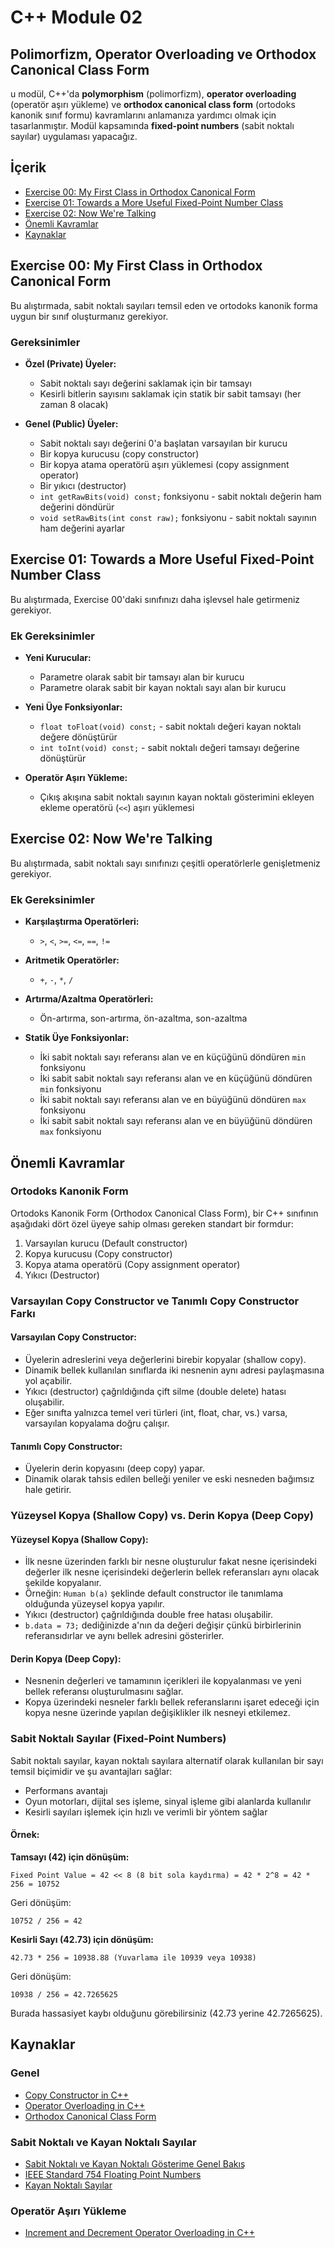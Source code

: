 # C++ Module 02

## Polimorfizm, Operator Overloading ve Orthodox Canonical Class Form 

u modül, C++'da **polymorphism** (polimorfizm), **operator overloading** (operatör aşırı yükleme) ve **orthodox canonical class form** (ortodoks kanonik sınıf formu) kavramlarını anlamanıza yardımcı olmak için tasarlanmıştır. Modül kapsamında **fixed-point numbers** (sabit noktalı sayılar) uygulaması yapacağız.

## İçerik

- [Exercise 00: My First Class in Orthodox Canonical Form](#exercise-00-my-first-class-in-orthodox-canonical-form)
- [Exercise 01: Towards a More Useful Fixed-Point Number Class](#exercise-01-towards-a-more-useful-fixed-point-number-class)
- [Exercise 02: Now We're Talking](#exercise-02-now-were-talking)
- [Önemli Kavramlar](#önemli-kavramlar)
- [Kaynaklar](#kaynaklar)

## Exercise 00: My First Class in Orthodox Canonical Form

Bu alıştırmada, sabit noktalı sayıları temsil eden ve ortodoks kanonik forma uygun bir sınıf oluşturmanız gerekiyor.

### Gereksinimler

- **Özel (Private) Üyeler:**
  - Sabit noktalı sayı değerini saklamak için bir tamsayı
  - Kesirli bitlerin sayısını saklamak için statik bir sabit tamsayı (her zaman 8 olacak)

- **Genel (Public) Üyeler:**
  - Sabit noktalı sayı değerini 0'a başlatan varsayılan bir kurucu
  - Bir kopya kurucusu (copy constructor)
  - Bir kopya atama operatörü aşırı yüklemesi (copy assignment operator)
  - Bir yıkıcı (destructor)
  - `int getRawBits(void) const;` fonksiyonu - sabit noktalı değerin ham değerini döndürür
  - `void setRawBits(int const raw);` fonksiyonu - sabit noktalı sayının ham değerini ayarlar

## Exercise 01: Towards a More Useful Fixed-Point Number Class

Bu alıştırmada, Exercise 00'daki sınıfınızı daha işlevsel hale getirmeniz gerekiyor.

### Ek Gereksinimler

- **Yeni Kurucular:**
  - Parametre olarak sabit bir tamsayı alan bir kurucu
  - Parametre olarak sabit bir kayan noktalı sayı alan bir kurucu

- **Yeni Üye Fonksiyonlar:**
  - `float toFloat(void) const;` - sabit noktalı değeri kayan noktalı değere dönüştürür
  - `int toInt(void) const;` - sabit noktalı değeri tamsayı değerine dönüştürür

- **Operatör Aşırı Yükleme:**
  - Çıkış akışına sabit noktalı sayının kayan noktalı gösterimini ekleyen ekleme operatörü (`<<`) aşırı yüklemesi

## Exercise 02: Now We're Talking

Bu alıştırmada, sabit noktalı sayı sınıfınızı çeşitli operatörlerle genişletmeniz gerekiyor.

### Ek Gereksinimler

- **Karşılaştırma Operatörleri:**
  - `>`, `<`, `>=`, `<=`, `==`, `!=`

- **Aritmetik Operatörler:**
  - `+`, `-`, `*`, `/`

- **Artırma/Azaltma Operatörleri:**
  - Ön-artırma, son-artırma, ön-azaltma, son-azaltma

- **Statik Üye Fonksiyonlar:**
  - İki sabit noktalı sayı referansı alan ve en küçüğünü döndüren `min` fonksiyonu
  - İki sabit sabit noktalı sayı referansı alan ve en küçüğünü döndüren `min` fonksiyonu
  - İki sabit noktalı sayı referansı alan ve en büyüğünü döndüren `max` fonksiyonu
  - İki sabit sabit noktalı sayı referansı alan ve en büyüğünü döndüren `max` fonksiyonu

## Önemli Kavramlar

### Ortodoks Kanonik Form

Ortodoks Kanonik Form (Orthodox Canonical Class Form), bir C++ sınıfının aşağıdaki dört özel üyeye sahip olması gereken standart bir formdur:

1. Varsayılan kurucu (Default constructor)
2. Kopya kurucusu (Copy constructor)
3. Kopya atama operatörü (Copy assignment operator)
4. Yıkıcı (Destructor)

### Varsayılan Copy Constructor ve Tanımlı Copy Constructor Farkı

#### Varsayılan Copy Constructor:
- Üyelerin adreslerini veya değerlerini birebir kopyalar (shallow copy).
- Dinamik bellek kullanılan sınıflarda iki nesnenin aynı adresi paylaşmasına yol açabilir.
- Yıkıcı (destructor) çağrıldığında çift silme (double delete) hatası oluşabilir.
- Eğer sınıfta yalnızca temel veri türleri (int, float, char, vs.) varsa, varsayılan kopyalama doğru çalışır.

#### Tanımlı Copy Constructor:
- Üyelerin derin kopyasını (deep copy) yapar.
- Dinamik olarak tahsis edilen belleği yeniler ve eski nesneden bağımsız hale getirir.

### Yüzeysel Kopya (Shallow Copy) vs. Derin Kopya (Deep Copy)

#### Yüzeysel Kopya (Shallow Copy):
- İlk nesne üzerinden farklı bir nesne oluşturulur fakat nesne içerisindeki değerler ilk nesne içerisindeki değerlerin bellek referansları aynı olacak şekilde kopyalanır.
- Örneğin: `Human b(a)` şeklinde default constructor ile tanımlama olduğunda yüzeysel kopya yapılır.
- Yıkıcı (destructor) çağrıldığında double free hatası oluşabilir.
- `b.data = 73;` dediğinizde a'nın da değeri değişir çünkü birbirlerinin referansıdırlar ve aynı bellek adresini gösterirler.

#### Derin Kopya (Deep Copy):
- Nesnenin değerleri ve tamamının içerikleri ile kopyalanması ve yeni bellek referansı oluşturulmasını sağlar.
- Kopya üzerindeki nesneler farklı bellek referanslarını işaret edeceği için kopya nesne üzerinde yapılan değişiklikler ilk nesneyi etkilemez.

### Sabit Noktalı Sayılar (Fixed-Point Numbers)

Sabit noktalı sayılar, kayan noktalı sayılara alternatif olarak kullanılan bir sayı temsil biçimidir ve şu avantajları sağlar:

- Performans avantajı
- Oyun motorları, dijital ses işleme, sinyal işleme gibi alanlarda kullanılır
- Kesirli sayıları işlemek için hızlı ve verimli bir yöntem sağlar

#### Örnek:

**Tamsayı (42) için dönüşüm:**
```
Fixed Point Value = 42 << 8 (8 bit sola kaydırma) = 42 * 2^8 = 42 * 256 = 10752
```

Geri dönüşüm:
```
10752 / 256 = 42
```

**Kesirli Sayı (42.73) için dönüşüm:**
```
42.73 * 256 = 10938.88 (Yuvarlama ile 10939 veya 10938)
```

Geri dönüşüm:
```
10938 / 256 = 42.7265625
```

Burada hassasiyet kaybı olduğunu görebilirsiniz (42.73 yerine 42.7265625).

## Kaynaklar

### Genel
- [Copy Constructor in C++](https://www.geeksforgeeks.org/copy-constructor-in-cpp)
- [Operator Overloading in C++](https://www.geeksforgeeks.org/operator-overloading-cpp/)
- [Orthodox Canonical Class Form](https://riceset.com/C++/Understanding-the-Orthodox-Canonical-Class-Form)

### Sabit Noktalı ve Kayan Noktalı Sayılar
- [Sabit Noktalı ve Kayan Noktalı Gösterime Genel Bakış](https://medium.com/@melisaceylan/sabit-noktal%C4%B1-ve-kayan-noktal%C4%B1-g%C3%B6sterime-genel-bak%C4%B1%C5%9F-98418f26ad10)
- [IEEE Standard 754 Floating Point Numbers](https://www.geeksforgeeks.org/ieee-standard-754-floating-point-numbers/)
- [Kayan Noktalı Sayılar](http://talhakum.com/2017-01-04-kayan-noktali-sayilar)

### Operatör Aşırı Yükleme
- [Increment and Decrement Operator Overloading in C++](https://www.geeksforgeeks.org/increment-and-decrement-operator-overloading-in-c/)

